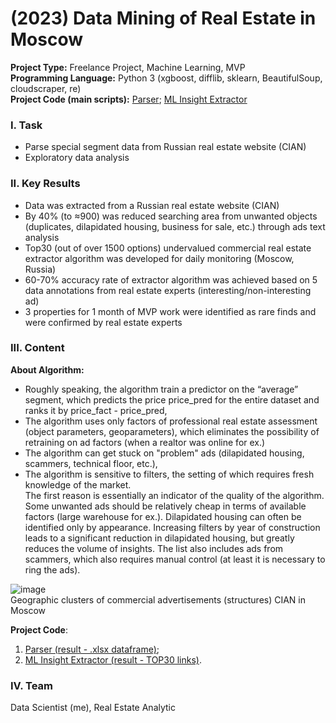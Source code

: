 # (2023) Data Mining of Real Estate in Moscow 
**Project Type:**  Freelance Project, Machine Learning, MVP  
**Programming Language:** Python 3 (xgboost, difflib, sklearn, BeautifulSoup, cloudscraper, re)  
**Project Сode (main scripts):** [Parser](https://github.com/ResearchMachine/commercial-project-ml-mvp-insight-in-real-estate-moscow/blob/main/preprocessing/run_preprocessing.ipynb); [ML Insight Extractor](https://github.com/ResearchMachine/commercial-project-ml-mvp-insight-in-real-estate-moscow/blob/main/modeling/run_modeling.ipynb)   
<!--- **Project Full Description:** [Presentation](https://github.com/ResearchMachine/commercial-project-ml-mvp-insight-in-real-estate-moscow/blob/main/EN.pdf) --->



### I. Task
* Parse special segment data from Russian real estate website (CIAN) 
* Exploratory data analysis

### II. Key Results 
* Data was extracted from a Russian real estate website (CIAN)
* By 40% (to ≈900) was reduced searching area from unwanted objects (duplicates, dilapidated housing, business for sale, etc.) through ads text analysis
* Top30 (out of over 1500 options) undervalued commercial real estate extractor algorithm was developed for daily monitoring (Moscow, Russia)
* 60-70% accuracy rate of extractor algorithm was achieved based on 5 data annotations from real estate experts (interesting/non-interesting ad)
* 3 properties for 1 month of MVP work were identified as rare finds and were confirmed by real estate experts 



### III. Content
**About Algorithm:**
* Roughly speaking, the algorithm train a predictor on the “average” segment, which predicts the price price_pred for the entire dataset and ranks it by price_fact - price_pred,
* The algorithm uses only factors of professional real estate assessment (object parameters, geoparameters), which eliminates the possibility of retraining on ad factors (when a realtor was online for ex.)
* The algorithm can get stuck on "problem" ads (dilapidated housing, scammers, technical floor, etc.),  
* The algorithm is sensitive to filters, the setting of which requires fresh knowledge of the market.  
The first reason is essentially an indicator of the quality of the algorithm. Some unwanted ads should be relatively cheap in terms of available factors (large warehouse for ex.). Dilapidated housing can often be identified only by appearance. Increasing filters by year of construction leads to a significant reduction in dilapidated housing, but greatly reduces the volume of insights. The list also includes ads from scammers, which also requires manual control (at least it is necessary to ring the ads).

![image](https://github.com/ResearchMachine/commercial-project-ml-mvp-insight-in-real-estate-moscow/assets/70639823/67974aa5-54b5-41b3-a3f4-8258d3fea1e1)  
Geographic clusters of commercial advertisements (structures) CIAN in Moscow



<!--- 
**Key Problems of Scalability to Big Platform:**
1. Realtor Checking. If the realtor turns out to be a scammer, the platform will receive a negative review. This can greatly damage platform reputation and we cannot influence it.  
2. Market Knowledge and Explainability for User. We used many manual filters that cannot be obtained without special knowledge about the market. And also, we cannot use deep algorithms, since we must explain to the user why they should buy exactly this object.  
**Thus, using Data Analysis from open source commercial real estate in Moscow is profitable only for indiviual using.**--->

**Project Code**:
1. [Parser (result - .xlsx dataframe)](https://github.com/ResearchMachine/commercial-project-ml-mvp-insight-in-real-estate-moscow/blob/main/preprocessing/run_preprocessing.ipynb);  
2. [ML Insight Extractor (result - TOP30 links)](https://github.com/ResearchMachine/commercial-project-ml-mvp-insight-in-real-estate-moscow/blob/main/modeling/run_modeling.ipynb).
<!--- **Project Description:** [Presentation](https://github.com/ResearchMachine/commercial-project-ml-mvp-insight-in-real-estate-moscow/blob/main/EN.pdf) --->

### IV. Team
Data Scientist (me), Real Estate Analytic
